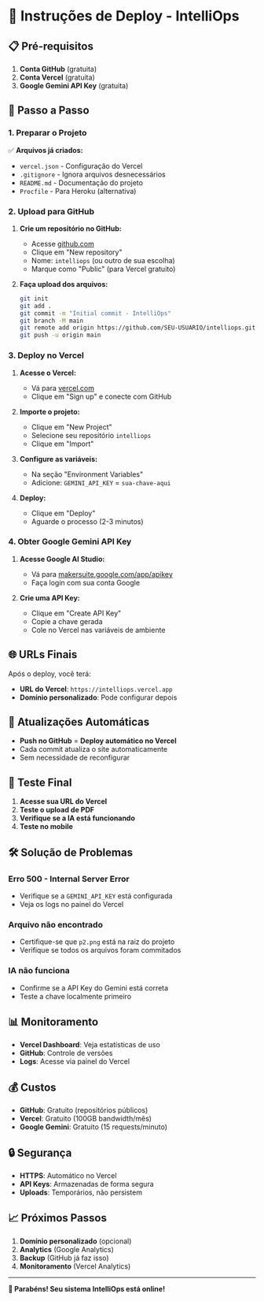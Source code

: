 # 🚀 Instruções de Deploy - IntelliOps

## 📋 Pré-requisitos

1. **Conta GitHub** (gratuita)
2. **Conta Vercel** (gratuita)
3. **Google Gemini API Key** (gratuita)

## 🔧 Passo a Passo

### **1. Preparar o Projeto**

✅ **Arquivos já criados:**
- `vercel.json` - Configuração do Vercel
- `.gitignore` - Ignora arquivos desnecessários
- `README.md` - Documentação do projeto
- `Procfile` - Para Heroku (alternativa)

### **2. Upload para GitHub**

1. **Crie um repositório no GitHub:**
   - Acesse [github.com](https://github.com)
   - Clique em "New repository"
   - Nome: `intelliops` (ou outro de sua escolha)
   - Marque como "Public" (para Vercel gratuito)

2. **Faça upload dos arquivos:**
   ```bash
   git init
   git add .
   git commit -m "Initial commit - IntelliOps"
   git branch -M main
   git remote add origin https://github.com/SEU-USUARIO/intelliops.git
   git push -u origin main
   ```

### **3. Deploy no Vercel**

1. **Acesse o Vercel:**
   - Vá para [vercel.com](https://vercel.com)
   - Clique em "Sign up" e conecte com GitHub

2. **Importe o projeto:**
   - Clique em "New Project"
   - Selecione seu repositório `intelliops`
   - Clique em "Import"

3. **Configure as variáveis:**
   - Na seção "Environment Variables"
   - Adicione: `GEMINI_API_KEY` = `sua-chave-aqui`

4. **Deploy:**
   - Clique em "Deploy"
   - Aguarde o processo (2-3 minutos)

### **4. Obter Google Gemini API Key**

1. **Acesse Google AI Studio:**
   - Vá para [makersuite.google.com/app/apikey](https://makersuite.google.com/app/apikey)
   - Faça login com sua conta Google

2. **Crie uma API Key:**
   - Clique em "Create API Key"
   - Copie a chave gerada
   - Cole no Vercel nas variáveis de ambiente

## 🌐 URLs Finais

Após o deploy, você terá:
- **URL do Vercel**: `https://intelliops.vercel.app`
- **Domínio personalizado**: Pode configurar depois

## 🔄 Atualizações Automáticas

- **Push no GitHub** = **Deploy automático no Vercel**
- Cada commit atualiza o site automaticamente
- Sem necessidade de reconfigurar

## 📱 Teste Final

1. **Acesse sua URL do Vercel**
2. **Teste o upload de PDF**
3. **Verifique se a IA está funcionando**
4. **Teste no mobile**

## 🛠️ Solução de Problemas

### **Erro 500 - Internal Server Error**
- Verifique se a `GEMINI_API_KEY` está configurada
- Veja os logs no painel do Vercel

### **Arquivo não encontrado**
- Certifique-se que `p2.png` está na raiz do projeto
- Verifique se todos os arquivos foram commitados

### **IA não funciona**
- Confirme se a API Key do Gemini está correta
- Teste a chave localmente primeiro

## 📊 Monitoramento

- **Vercel Dashboard**: Veja estatísticas de uso
- **GitHub**: Controle de versões
- **Logs**: Acesse via painel do Vercel

## 💰 Custos

- **GitHub**: Gratuito (repositórios públicos)
- **Vercel**: Gratuito (100GB bandwidth/mês)
- **Google Gemini**: Gratuito (15 requests/minuto)

## 🔒 Segurança

- **HTTPS**: Automático no Vercel
- **API Keys**: Armazenadas de forma segura
- **Uploads**: Temporários, não persistem

## 📈 Próximos Passos

1. **Domínio personalizado** (opcional)
2. **Analytics** (Google Analytics)
3. **Backup** (GitHub já faz isso)
4. **Monitoramento** (Vercel Analytics)

---

**🎉 Parabéns! Seu sistema IntelliOps está online!**
